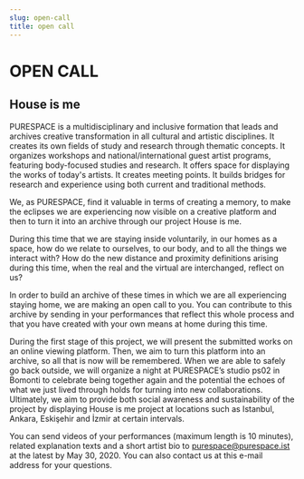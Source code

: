 ```yaml
---
slug: open-call
title: open call
---
```

# OPEN CALL

## House is me

PURESPACE is a multidisciplinary and inclusive formation
that leads and archives creative transformation
in all cultural and artistic disciplines.
It creates its own fields of study and research through thematic concepts.
It organizes workshops and national/international guest artist programs,
featuring body-focused studies and research.
It offers space for displaying the works of today's artists.
It creates meeting points.
It builds bridges for research and experience
using both current and traditional methods.

We, as PURESPACE, find it valuable in terms of creating a memory,
to make the eclipses we are experiencing now
visible on a creative platform and
then to turn it into an archive through our project House is me.

During this time that we are staying inside voluntarily,
in our homes as a space,
how do we relate to ourselves, to our body,
and to all the things we interact with?
How do the new distance and proximity definitions arising during this time,
when the real and the virtual are interchanged,
reflect on us?

In order to build an archive of these times
in which we are all experiencing staying home,
we are making an open call to you.
You can contribute to this archive
by sending in your performances that reflect this whole process
and that you have created with your own means at home
during this time.

During the first stage of this project,
we will present the submitted works on an online viewing platform.
Then, we aim to turn this platform into an archive,
so all that is now will be remembered.
When we are able to safely go back outside,
we will organize a night at PURESPACE’s studio ps02 in Bomonti
to celebrate being together again
and the potential the echoes of what we just lived through holds
for turning into new collaborations.
Ultimately, we aim to provide both social awareness and sustainability
of the project by displaying House is me project
at locations such as Istanbul, Ankara, Eskişehir and İzmir
at certain intervals.

You can send videos of your performances
(maximum length is 10 minutes),
related explanation texts and a short artist bio
to purespace@purespace.ist
at the latest by May 30, 2020.
You can also contact us at this e-mail address for your questions.
